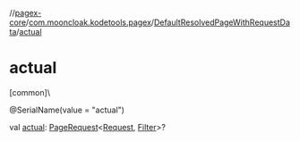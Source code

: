 //[pagex-core](../../../index.md)/[com.mooncloak.kodetools.pagex](../index.md)/[DefaultResolvedPageWithRequestData](index.md)/[actual](actual.md)

# actual

[common]\

@SerialName(value = &quot;actual&quot;)

val [actual](actual.md): [PageRequest](../-page-request/index.md)&lt;[Request](index.md), [Filter](index.md)&gt;?
